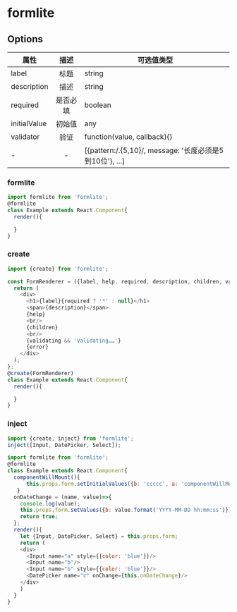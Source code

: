 ﻿# formlite

## Options

属性|描述|可选值类型
-|:-:|-
label|标题|string
description|描述|string
required|是否必填|boolean
initialValue|初始值|any
validator|验证|function(value, callback){}
-|-|[{pattern:/.{5,10}/, message: '长度必须是5到10位'}, ...]

### formlite
```js
import formlite from 'formlite';
@formlite
class Example extends React.Component{
  render(){

  }
}
```

### create
```js
import {create} from 'formlite';

const FormRenderer = ({label, help, required, description, children, validating, error})=>{
  return (
    <div>
      <h1>{label}{required ? '*' : null}</h1>
      <span>{description}</span>
      {help}
      <br/>
      {children}
      <br/>
      {validating && 'validating……'}
      {error}
    </div>
  );
};
@create(FormRenderer)
class Example extends React.Component{
  render(){

  }
}
```

### inject
```js
import {create, inject} from 'formlite';
inject([Input, DatePicker, Select]);

import formlite from 'formlite';
@formlite
class Example extends React.Component{
  componentWillMount(){
      this.props.form.setInitialValues({b: 'ccccc', a: 'componentWillMount', c: moment('2030-12-24')}, true);
   }
  onDateChange = (name, value)=>{
    console.log(value);
    this.props.form.setValues({b: value.format('YYYY-MM-DD hh:mm:ss')});
    return true;
  };
  render(){
    let {Input, DatePicker, Select} = this.props.form;
    return (
    <div>
      <Input name="a" style={{color: 'blue'}}/>
      <Input name="b"/>
      <Input name="b" style={{color: 'blue'}}/>
      <DatePicker name="c" onChange={this.onDateChange}/>
    </div>
    )
  }
}
```
